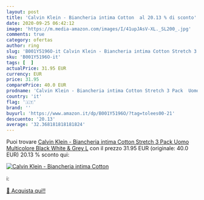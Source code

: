 ```yaml
---
layout: post
title: 'Calvin Klein - Biancheria intima Cotton  al 20.13 % di sconto'
date: 2020-09-25 06:42:12
image: 'https://m.media-amazon.com/images/I/41upJAsV-XL._SL200_.jpg'
comments: true
category: ofertas
author: ring
slug: 'B001Y5196O-it Calvin Klein - Biancheria intima Cotton Stretch 3 Pack...'
sku: 'B001Y5196O-it'
tags: [  ]
actualPrice: 31.95 EUR
currency: EUR
price: 31.95
comparePrice: 40.0 EUR
prodname: 'Calvin Klein - Biancheria intima Cotton Stretch 3 Pack  Uomo  Multicolore  Black White & Grey   L'
country: 'it'
flag: '🇮🇹'
brand: ''
buyurl: 'https://www.amazon.it/dp/B001Y5196O/?tag=tolees00-21'
descuento: '20.13'
average: '32.368181818181824'
---
```


Puoi trovare [Calvin Klein - Biancheria intima Cotton Stretch 3 Pack  Uomo  Multicolore  Black White & Grey   L](https://www.amazon.it/dp/B001Y5196O/?tag=tolees00-21) con il prezzo 31.95 EUR (originale: 40.0 EUR) 20.13 % sconto qui:

[![Calvin Klein - Biancheria intima Cotton ](https://m.media-amazon.com/images/I/41upJAsV-XL._SL200_.jpg)](https://www.amazon.it/dp/B001Y5196O/?tag=tolees00-21)

ℹ️:


[🛒 Acquista qui!!](https://www.amazon.it/dp/B001Y5196O/?tag=tolees00-21)
